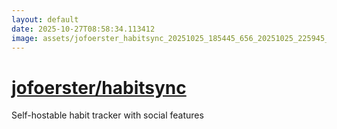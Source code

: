```yaml
---
layout: default
date: 2025-10-27T08:58:34.113412
image: assets/jofoerster_habitsync_20251025_185445_656_20251025_225945_2f17c0--20251026T010006589--cropped.png
---
```


# [jofoerster/habitsync](https://github.com/jofoerster/habitsync/)

Self-hostable habit tracker with social features
